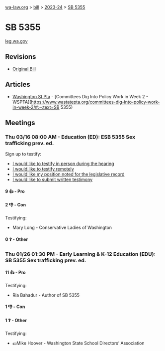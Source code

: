[wa-law.org](/) > [bill](/bill/) > [2023-24](/bill/2023-24/) > [SB 5355](/bill/2023-24/sb/5355/)

# SB 5355
[leg.wa.gov](https://app.leg.wa.gov/billsummary?BillNumber=5355&Year=2023&Initiative=false)

## Revisions
* [Original Bill](1/)

## Articles
* [Washington St Pta](/org/washington_st_pta/) - [Committees Dig Into Policy Work in Week 2 - WSPTA](https://www.wastatepta.org/committees-dig-into-policy-work-in-week-2/#:~:text=SB 5355)

## Meetings
### Thu 03/16 08:00 AM - Education (ED): ESB 5355 Sex trafficking prev. ed.
Sign up to testify:
* [I would like to testify in person during the hearing](https://app.leg.wa.gov/csi/Testifier/Add?chamber=House&mId=31032&aId=153372&caId=22003&tId=1)
* [I would like to testify remotely](https://app.leg.wa.gov/csi/Testifier/Add?chamber=House&mId=31032&aId=153372&caId=22003&tId=2)
* [I would like my position noted for the legislative record](https://app.leg.wa.gov/csi/Testifier/Add?chamber=House&mId=31032&aId=153372&caId=22003&tId=3)
* [I would like to submit written testimony](https://app.leg.wa.gov/csi/Testifier/Add?chamber=House&mId=31032&aId=153372&caId=22003&tId=4)

#### 9 👍 - Pro

#### 2 👎 - Con
Testifying:
* Mary Long - Conservative Ladies of Washington

#### 0 ❓ - Other

### Thu 01/26 01:30 PM - Early Learning & K-12 Education (EDU): SB 5355 Sex trafficking prev. ed.
#### 11 👍 - Pro
Testifying:
* Ria Bahadur - Author of SB 5355

#### 1 👎 - Con

#### 1 ❓ - Other
Testifying:
* 💵Mike Hoover - Washington State School Directors’ Association
